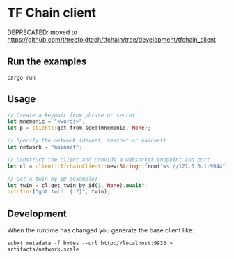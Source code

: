 # TF Chain client

DEPRECATED: moved to https://github.com/threefoldtech/tfchain/tree/development/tfchain_client

## Run the examples

```
cargo run
```

## Usage

```rust
// Create a keypair from phrase or secret
let mnemonic = "<words>";
let p = client::get_from_seed(mnemonic, None);

// Specify the network (devnet, testnet or mainnet)
let network = "mainnet";

// Construct the client and provide a websocket endpoint and port
let cl = client::TfchainClient::new(String::from("ws://127.0.0.1:9944"), p, network).await?;

// Get a twin by ID (example)
let twin = cl.get_twin_by_id(1, None).await?;
println!("got twin: {:?}", twin);
```

## Development

When the runtime has changed you generate the base client like:

```
subxt metadata -f bytes --url http://localhost:9933 > artifacts/network.scale
```
